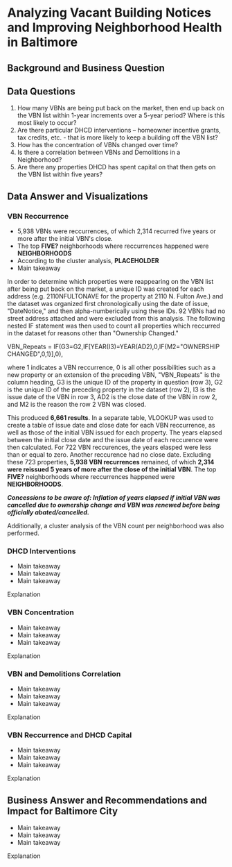 # Analyzing Vacant Building Notices and Improving Neighborhood Health in Baltimore

## Background and Business Question


## Data Questions
1. How many VBNs are being put back on the market, then end up back on the VBN list within 1-year increments over a 5-year period? Where is this most likely to occur?
2. Are there particular DHCD interventions – homeowner incentive grants, tax credits, etc. - that is more likely to keep a building off the VBN list?
3. How has the concentration of VBNs changed over time?
4. Is there a correlation between VBNs and Demolitions in a Neighborhood?
5. Are there any properties DHCD has spent capital on that then gets on the VBN list within five years?

## Data Answer and Visualizations
### VBN Reccurrence
* 5,938 VBNs were reccurrences, of which 2,314 recurred five years or more after the initial VBN's close.
* The top __FIVE?__ neighborhoods where reccurrences happened were __NEIGHBORHOODS__
* According to the cluster analysis, __PLACEHOLDER__
* Main takeaway

In order to determine which properties were reappearing on the VBN list after being put back on the market, a unique ID was created for each address (e.g. 2110NFULTONAVE for the property at 2110 N. Fulton Ave.) and the dataset was organized first chronologically using the date of issue, "DateNotice," and then alpha-numberically using these IDs. 92 VBNs had no street address attached and were excluded from this analysis. The following nested IF statement was then used to count all properties which reccurred in the dataset for reasons other than "Ownership Changed."

VBN_Repeats = IF(G3=G2,IF[YEAR(I3)=YEAR(AD2),0,IF{M2="OWNERSHIP CHANGED",0,1}],0),

where 1 indicates a VBN reccurrence, 0 is all other possibilities such as a new property or an extension of the preceding VBN, "VBN_Repeats" is the column heading, G3 is the unique ID of the property in question (row 3), G2 is the unique ID of the preceding property in the dataset (row 2), I3 is the issue date of the VBN in row 3, AD2 is the close date of the VBN in row 2, and M2 is the reason the row 2 VBN was closed.

This produced __6,661 results__. In a separate table, VLOOKUP was used to create a table of issue date and close date for each VBN reccurrence, as well as those of the initial VBN issued for each property. The years elapsed between the initial close date and the issue date of each reccurence were then calculated. For 722 VBN reccurences, the years elasped were less than or equal to zero. Another reccurence had no close date. Excluding these 723 properties, __5,938 VBN recurrences__ remained, of which __2,314 were reissued 5 years of more after the close of the initial VBN__. The top __FIVE?__ neighborhoods where reccurrences happened were __NEIGHBORHOODS__.

___Concessions to be aware of: Inflation of years elapsed if initial VBN was cancelled due to ownership change and VBN was renewed before being officially abated/cancelled.___

Additionally, a cluster analysis of the VBN count per neighborhood was also performed. 

### DHCD Interventions
* Main takeaway
* Main takeaway
* Main takeaway

Explanation

### VBN Concentration
* Main takeaway
* Main takeaway
* Main takeaway

Explanation

### VBN and Demolitions Correlation
* Main takeaway
* Main takeaway
* Main takeaway

Explanation

### VBN Reccurrence and DHCD Capital
* Main takeaway
* Main takeaway
* Main takeaway

Explanation

## Business Answer and Recommendations and Impact for Baltimore City
* Main takeaway
* Main takeaway
* Main takeaway

Explanation
